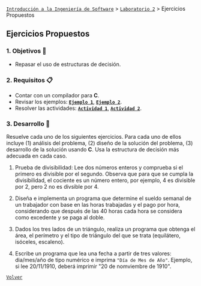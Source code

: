 [`Introducción a la Ingeniería de Software`](../../README.md) > [`Laboratorio 2`](../README.md) > Ejercicios Propuestos

## Ejercicios Propuestos

### 1. Objetivos :dart:

- Repasar el uso de estructuras de decisión.

### 2. Requisitos :clipboard:

- Contar con un compilador para __C__.
- Revisar los ejemplos: **[`Ejemplo 1`](../ejemplo01/README.md)**, **[`Ejemplo 2`](../ejemplo02/README.md)**.
- Resolver las actividades: **[`Actividad 1`](../actividad01/README.md)**, **[`Actividad 2`](../actividad02/README.md)**.

### 3. Desarrollo :rocket:

Resuelve cada uno de los siguientes ejercicios. Para cada uno de ellos incluye (1) análisis del problema, (2) diseño de la solución del problema, (3) desarrollo de la solución usando __C__. Usa la estructura de decisión más adecuada en cada caso.

1. Prueba de divisibilidad: Lee dos números enteros y comprueba si el primero es divisible por el segundo. Observa que para que se cumpla la divisibilidad, el cociente es un número entero, por ejemplo, 4 es divisible por 2, pero 2 no es divsible por 4.

1. Diseña e implementa un programa que determine el sueldo semanal de un trabajador con base en las horas trabajadas y el pago por hora, considerando que después de las 40 horas cada hora se considera como excedente y se paga al doble.

1. Dados los tres lados de un triángulo, realiza un programa que obtenga el área, el perímetro y el tipo de triángulo del que se trata (equilátero, isóceles, escaleno).

1. Escribe un programa que lea una fecha a partir de tres valores: dia/mes/año de tipo numérico e imprima `"Día de Mes de Año"`. Ejemplo, si lee 20/11/1910, deberá imprimir "20 de nomviembre de 1910".

[`Volver`](../README.md)
